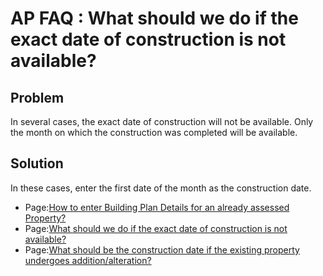 # AP FAQ : What should we do if the exact date of construction is not available?

## Problem <a id="Whatshouldwedoiftheexactdateofconstructionisnotavailable?-Problem"></a>

In several cases, the exact date of construction will not be available. Only the month on which the construction was completed will be available.

## Solution <a id="Whatshouldwedoiftheexactdateofconstructionisnotavailable?-Solution"></a>

In these cases, enter the first date of the month as the construction date.

* Page:[How to enter Building Plan Details for an already assessed Property?](https://digit-discuss.atlassian.net/wiki/spaces/EUF/pages/47644803/How+to+enter+Building+Plan+Details+for+an+already+assessed+Property)
* Page:[What should we do if the exact date of construction is not available?](https://confluence.egovernments.org/pages/viewpage.action?pageId=10387667)
* Page:[What should be the construction date if the existing property undergoes addition/alteration?](https://confluence.egovernments.org/pages/viewpage.action?pageId=10387665)

